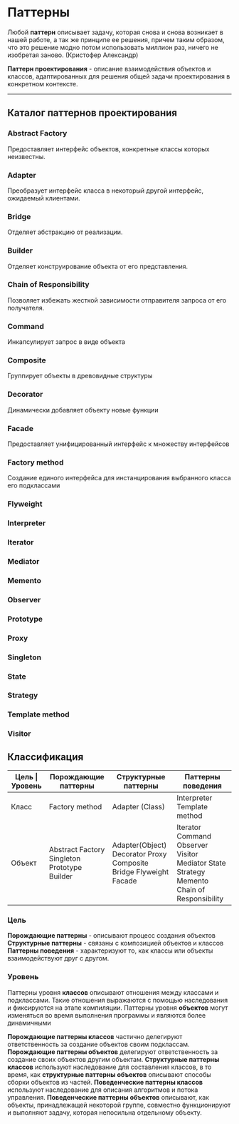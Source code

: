 # Паттерны
Любой **паттерн** описывает задачу, которая снова и снова возникает в нашей работе, а так же принципе ее решения, причем таким образом, что это решение модно потом использовать миллион раз, ничего не изобретая заново. (Кристофер Александр)

**Паттерн проектирования** - описание взаимодействия объектов и классов, адаптированных для решения общей задачи проектирования в конкретном контексте.   
___

## Каталог паттернов проектирования
### Abstract Factory
Предоставляет интерфейс объектов, конкретные классы которых неизвестны.

### Adapter
Преобразует интерфейс класса в некоторый другой интерфейс, ожидаемый клиентами.

### Bridge
Отделяет абстракцию от реализации.

### Builder
Отделяет конструирование объекта от его представления.

### Chain of Responsibility
Позволяет избежать жесткой зависимости отправителя запроса от его получателя.

### Command
Инкапсулирует запрос в виде объекта

### Composite
Группирует объекты в древовидные структуры

### Decorator
Динамически добавляет объекту новые функции

### Facade
Предоставляет унифицированный интерфейс к множеству интерфейсов

### Factory method
Создание единого интерфейса для инстанцирования выбранного класса его подклассами

### Flyweight
### Interpreter
### Iterator
### Mediator
### Memento
### Observer
### Prototype
### Proxy
### Singleton
### State
### Strategy
### Template method
### Visitor

## Классификация

| Цель \| Уровень     | Порождающие паттерны | Структурные паттерны | Паттерны поведения |
| -------- | -------------------- | -------------------- | ------------------ |
| Класс | Factory method | Adapter (Class) | Interpreter   Template method |
| Объект | Abstract Factory    Singleton    Prototype    Builder | Adapter(Object)    Decorator   Proxy   Composite   Bridge   Flyweight   Facade | Iterator   Command   Observer   Visitor   Mediator   State   Strategy   Memento   Chain of Responsibility |

### Цель
**Порождающие паттерны** - описывают процесс создания объектов   
**Структурные паттерны** - связаны с композицией объектов и классов   
**Паттерны поведения** - характеризуют то, как классы или объекты взаимодействуют друг с другом.

### Уровень
Паттерны уровня **классов** описывают отношения между классами и подклассами. Такие отношения выражаются с помощью наследования и фиксируются на этапе компиляции. Паттерны уровня **объектов** могут изменяться во время выполнения программы и являются более динамичными

**Порождающие паттерны классов** частично делегируют ответственность за создание объектов своим подклассам. **Порождающие паттерны объектов** делегируют ответственность за создание своих объектов другим объектам. **Структурные паттерны классов** используют наследование для составления классов, в то время, как **структурные паттерны объектов** описывают способы сборки объектов из частей. **Поведенческие паттерны классов** используют наследование для описания алгоритмов и потока управления. **Поведенческие паттерны объектов** описывают, как объекты, принадлежащей некоторой группе, совместно функционируют и выполняют задачу, которая непосильна отдельному объекту.  